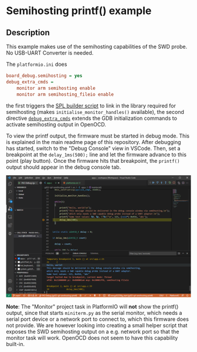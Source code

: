 # Semihosting printf() example

## Description

This example makes use of the semihosting capabilities of the SWD probe. No USB-UART Converter is needed.

The `platformio.ini` does

```ini
board_debug.semihosting = yes
debug_extra_cmds = 
    monitor arm semihosting enable
    monitor arm semihosting_fileio enable
```

the first triggers the [SPL builder script](https://github.com/CommunityGD32Cores/platform-gd32/blob/e7811ac3bc6e310690a0f66bc5a5095ee62ed0d4/builder/frameworks/spl.py#L35-L46) to link in the library required for semihosting (makes `initialise_monitor_handles()` available), the second directive [`debug_extra_cmds`](https://docs.platformio.org/en/latest/projectconf/section_env_debug.html#debug-extra-cmds) extends the GDB initialization commands to activate semihosting output in OpenOCD. 

To view the printf output, the firmware must be started in debug mode. This is explained in the main readme page of this repository. After debugging has started, switch to the "Debug Console" view in VSCode. Then, set a breakpoint at the `delay_1ms(500);` line and let the firmware advance to this point (play button). Once the firmware hits that breakpoint, the `printf()` output should appear in the debug console tab.

![printf](printf_output.png)


**Note**: The "Monitor" project task in PlatformIO will **not** show the printf() output, since that starts `miniterm.py` as the serial monitor, which needs a serial port device or a network port to connect to, which this firmware does not provide. We are however looking into creating a small helper script that exposes the SWD semihosting output on a e.g. network port so that the monitor task will work. OpenOCD does not seem to have this capability built-in.